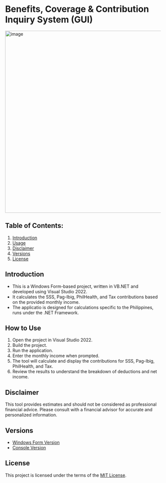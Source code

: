# Benefits, Coverage & Contribution Inquiry System (GUI)

<img width="588" alt="image" src="https://github.com/CJ-rogue/Benefits-Coverage-Contribution-Inquiry-System-WF/assets/137157404/c3224ec8-d847-4f84-b116-6b892496b7d7">

## Table of Contents:
1. [Introduction](#introduction)
2. [Usage](#how-to-use)
3. [Disclaimer](#disclaimer)
4. [Versions](#versions)
5. [License](#license)

## Introduction
- This is a Windows Form-based project, written in VB.NET and developed using Visual Studio 2022.
- It calculates the SSS, Pag-Ibig, PhilHealth, and Tax contributions based on the provided monthly income.
- The applicatio is designed for calculations specific to the Philippines, runs under the .NET Framework.

## How to Use
1. Open the project in Visual Studio 2022.
2. Build the project.
2. Run the application.
3. Enter the monthly income when prompted.
4. The tool will calculate and display the contributions for SSS, Pag-Ibig, PhilHealth, and Tax.
5. Review the results to understand the breakdown of deductions and net income.
   
## Disclaimer
This tool provides estimates and should not be considered as professional financial advice. Please consult with a financial advisor for accurate and personalized information.

## Versions
- [Windows Form Version](https://github.com/CJ-rogue/Benefits-Coverage-Contribution-Inquiry-System-WF)
- [Console Version](https://github.com/CJ-rogue/BCCI-Project-Console)

## License
This project is licensed under the terms of the [MIT License](LICENSE).
